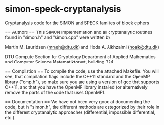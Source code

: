 simon-speck-cryptanalysis
=========================

Cryptanalysis code for the SIMON and SPECK families of block ciphers

== Authors ==
This SIMON implementation and all cryptanalytic routines found in "simon.h" and "simon.cpp"
were written by 

Martin M. Lauridsen   (mmeh@dtu.dk) and 
Hoda A. Alkhzaimi		(hoalk@dtu.dk)

DTU Compute
Section for Cryptology
Department of Applied Mathematics and Computer Science
Matematiktorvet, building 324

== Compilation ==
To compile the code, use the attached Makefile. You will see, that compilation flags include 
the C++11 standard and the OpenMP library ("omp.h"), so make sure you are using a version of 
gcc that supports C++11, and that you have the OpenMP library installed (or alternatively 
remove the parts of the code that uses OpenMP).

== Documentation ==
We have not been very good at documenting the code, but in "simon.h", the different methods 
are categorized by their role in the different cryptanalytic approaches (differential, 
impossible differential, etc.).
